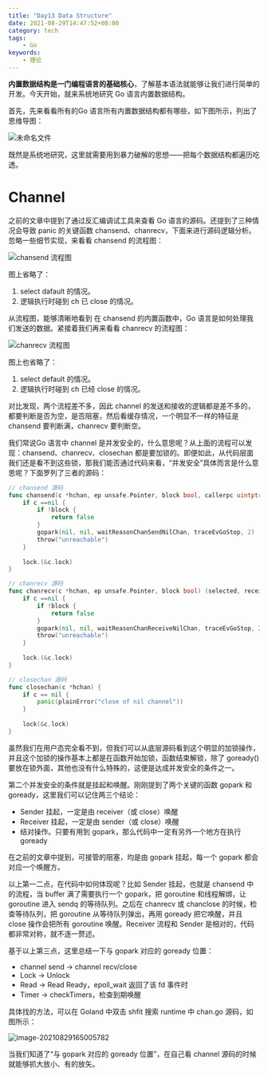 ```yaml
---
title: "Day13 Data Structure"
date: 2021-08-29T14:47:52+08:00
category: tech
tags:
    - Go
keywords:
    - 理论
---
```


**内置数据结构是一门编程语言的基础核心**，了解基本语法就能够让我们进行简单的开发。今天开始，就来系统地研究 Go 语言内置数据结构。



首先，先来看看所有的Go 语言所有内置数据结构都有哪些，如下图所示，列出了思维导图：

![未命名文件](https://cdn.jsdelivr.net/gh/JupiterXue/PictureBed/BlogImg/202108291453518.png)



既然是系统地研究，这里就需要用到暴力破解的思想——把每个数据结构都遍历吃透。



# Channel

之前的文章中提到了通过反汇编调试工具来查看 Go 语言的源码。还提到了三种情况会导致 panic 的关键函数 chansend、chanrecv，下面来进行源码逻辑分析。忽略一些细节实现，来看看 chansend 的流程图：

![chansend 流程图](https://cdn.jsdelivr.net/gh/JupiterXue/PictureBed/BlogImg/202108291706892.png)

图上省略了：

1. select dafault 的情况。
2. 逻辑执行时碰到 ch 已 close 的情况。



从流程图，能够清晰地看到 在 chansend 的内置函数中，Go 语言是如何处理我们发送的数据。紧接着我们再来看看 chanrecv 的流程图：

![chanrecv 流程图](https://cdn.jsdelivr.net/gh/JupiterXue/PictureBed/BlogImg/202108291706194.png)

图上也省略了：

1. select default 的情况。
2. 逻辑执行时碰到 ch 已经 close 的情况。



对比发现，两个流程差不多，因此 channel 的发送和接收的逻辑都是差不多的，都要判断是否为空，是否阻塞，然后看缓存情况，一个明显不一样的特征是 chansend 要判断满，chanrecv 要判断空。



我们常说Go 语言中 channel 是并发安全的，什么意思呢？从上面的流程可以发现：chansend、chanrecv、closechan 都是要加锁的。即便如此，从代码层面我们还是看不到这些锁，那我们能否通过代码来看，“并发安全”具体而言是什么意思呢？下面罗列了三者的源码：

```go
// chansend 源码
func chansend(c *hchan, ep unsafe.Pointer, block bool, callerpc uintptr) bool {
    if c ==nil {
        if !block {
            return false
        }
        gopark(nil, nil, waitReasonChanSendNilChan, traceEvGoStop, 2)
        throw("unreachable")
    }
    
    lock.(&c.lock)
}

// chanrecv 源码
func chanrecv(c *hchan, ep unsafe.Pointer, block bool) (selected, received bool) {
    if c ==nil {
        if !block {
            return false
        }
        gopark(nil, nil, waitReasonChanReceiveNilChan, traceEvGoStop, 2)
        throw("unreachable")
    }
    
    lock.(&c.lock)
}

// closechan 源码
func closechan(c *hchan) {
    if c == nil {
        panic(plainError("close of nil channel"))
    }
    
    lock(&c.lock)
}
```

虽然我们在用户态完全看不到，但我们可以从底层源码看到这个明显的加锁操作，并且这个加锁的操作基本上都是在函数开始加锁，函数结束解锁，除了 goready() 要放在锁外面，其他也没有什么特殊的，这便是达成并发安全的条件之一。



第二个并发安全的条件就是挂起和唤醒。刚刚提到了两个关键的函数 gopark 和 goready，这里我们可以记住两三个结论：

- Sender 挂起，一定是由 receiver（或 close）唤醒
- Receiver 挂起，一定是由 sender（或 close）唤醒
- 结对操作。只要有用到 gopark，那么代码中一定有另外一个地方在执行 goready 

在之前的文章中提到，可接管的阻塞，均是由 gopark 挂起，每一个 gopark 都会对应一个唤醒方。



以上第一二点，在代码中如何体现呢？比如 Sender 挂起，也就是 chansend 中的流程，当 buffer 满了需要执行一个 gopark，把 goroutine 和线程解绑，让 goroutine 进入 sendq 的等待队列。之后在 chanrecv 或 chanclose 的时候，检查等待队列，把 goroutine 从等待队列弹出，再用 goready 把它唤醒，并且 close 操作会把所有 goroutine 唤醒。Receiver 流程和 Sender 是相对的，代码都非常对称，就不逐一赘述。



基于以上第三点，这里总结一下与 gopark 对应的 goready 位置：

- channel send → channel recv/close
- Lock → Unlock
- Read → Read Ready，epoll_wait 返回了该 fd 事件时
- Timer → checkTimers，检查到期唤醒



具体找的方法，可以在 Goland 中双击 shfit 搜索 runtime 中 chan.go 源码，如图所示：

![image-20210829165005782](https://cdn.jsdelivr.net/gh/JupiterXue/PictureBed/BlogImg/202108291658456.png)



当我们知道了“与 gopark 对应的 goready 位置”，在自己看 channel 源码的时候就能够抓大放小、有的放矢。
